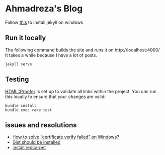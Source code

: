 # Ahmadreza's Blog
Follow [this](instruction) to install jekyll on windows 


## Run it locally

The following command builds the site and runs it on http://localhost:4000/
It takes a while because I have a lot of posts.

```shell
jekyll serve
```

## Testing

[HTML::Proofer](https://github.com/gjtorikian/html-proofer) is set up to validate all links within the project.  You can run this locally to ensure that your changes are valid:

```shell
bundle install
bundle exec rake test
```


## issues and resolutions
+ [How to solve “certificate verify failed” on Windows?](http://stackoverflow.com/a/16134586)
+ [Gist should be installed](https://github.com/poole/hyde/issues/114)
+ [install redcarpet](https://richonrails.com/articles/rendering-markdown-with-redcarpet)
